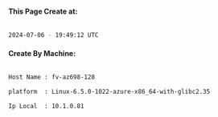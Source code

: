 
   
#### This Page Create at:

```bash

2024-07-06 - 19:49:12 UTC

```

#### Create By Machine:

```bash

Host Name : fv-az698-128

platform  : Linux-6.5.0-1022-azure-x86_64-with-glibc2.35

Ip Local  : 10.1.0.81

```

